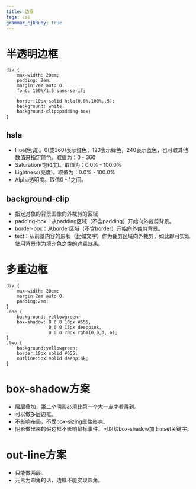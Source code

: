 ```yaml
---
title: 边框
tags: css
grammar_cjkRuby: true
---
```


# 半透明边框
```css?linenums
div {
    max-width: 20em;
    padding: 2em;
    margin:2em auto 0;
    font: 100%/1.5 sans-serif;
	
    border:10px solid hsla(0,0%,100%,.5);
    background: white;
    background-clip:padding-box;
}
```
## hsla
* Hue(色调)。0(或360)表示红色，120表示绿色，240表示蓝色，也可取其他数值来指定颜色。取值为：0 - 360
* Saturation(饱和度)。取值为：0.0% - 100.0%
* Lightness(亮度)。取值为：0.0% - 100.0%
* Alpha透明度。取值0 - 1之间。
## background-clip
* 指定对象的背景图像向外裁剪的区域
* padding-box：从padding区域（不含padding）开始向外裁剪背景。
* border-box：从border区域（不含border）开始向外裁剪背景。
* text：从前景内容的形状（比如文字）作为裁剪区域向外裁剪，如此即可实现使用背景作为填充色之类的遮罩效果。

# 多重边框
```css?linenums
div {
    max-width: 20em;
    margin:2em auto 0;
    padding:2em;
}
.one {
    background: yellowgreen;
    box-shadow: 0 0 0 10px #655,
                0 0 0 15px deeppink,
                0 0 0 20px rgba(0,0,0,.6);
}
.two {
    background:yellowgreen;
    border:10px solid #655;
    outline:5px solid deeppink;
}
```
# box-shadow方案
* 层层叠加，第二个阴影必须比第一个大一点才看得到。
* 可以做多层边框。
* 不影响布局，不受box-sizing属性影响。
* 阴影做出来的假边框不影响鼠标事件。可以给box-shadow加上inset关键字。
# out-line方案
* 只能做两层。
* 元素为圆角的话，边框不能实现圆角。